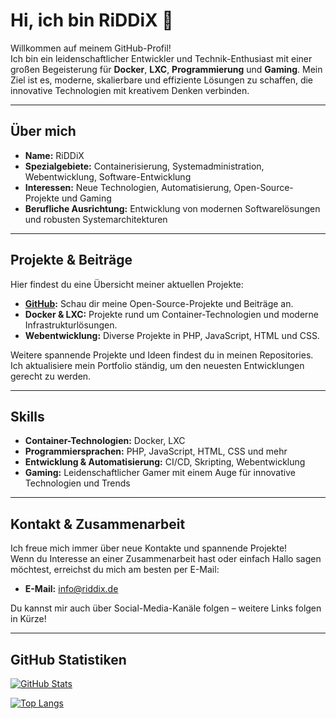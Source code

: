 # Hi, ich bin RiDDiX 👋

Willkommen auf meinem GitHub-Profil!  
Ich bin ein leidenschaftlicher Entwickler und Technik-Enthusiast mit einer großen Begeisterung für **Docker**, **LXC**, **Programmierung** und **Gaming**. Mein Ziel ist es, moderne, skalierbare und effiziente Lösungen zu schaffen, die innovative Technologien mit kreativem Denken verbinden.

---

## Über mich

- **Name:** RiDDiX
- **Spezialgebiete:** Containerisierung, Systemadministration, Webentwicklung, Software-Entwicklung
- **Interessen:** Neue Technologien, Automatisierung, Open-Source-Projekte und Gaming
- **Berufliche Ausrichtung:** Entwicklung von modernen Softwarelösungen und robusten Systemarchitekturen

---

## Projekte & Beiträge

Hier findest du eine Übersicht meiner aktuellen Projekte:

- **[GitHub](https://github.com/RiDDiX):** Schau dir meine Open-Source-Projekte und Beiträge an.
- **Docker & LXC:** Projekte rund um Container-Technologien und moderne Infrastrukturlösungen.
- **Webentwicklung:** Diverse Projekte in PHP, JavaScript, HTML und CSS.

Weitere spannende Projekte und Ideen findest du in meinen Repositories. Ich aktualisiere mein Portfolio ständig, um den neuesten Entwicklungen gerecht zu werden.

---

## Skills

- **Container-Technologien:** Docker, LXC
- **Programmiersprachen:** PHP, JavaScript, HTML, CSS und mehr
- **Entwicklung & Automatisierung:** CI/CD, Skripting, Webentwicklung
- **Gaming:** Leidenschaftlicher Gamer mit einem Auge für innovative Technologien und Trends

---

## Kontakt & Zusammenarbeit

Ich freue mich immer über neue Kontakte und spannende Projekte!  
Wenn du Interesse an einer Zusammenarbeit hast oder einfach Hallo sagen möchtest, erreichst du mich am besten per E-Mail:

- **E-Mail:** [info@riddix.de](mailto:info@riddix.de)

Du kannst mir auch über Social-Media-Kanäle folgen – weitere Links folgen in Kürze!

---

## GitHub Statistiken

[![GitHub Stats](https://github-readme-stats.vercel.app/api?username=RiDDiX&show_icons=true&theme=radical)](https://github.com/RiDDiX)

[![Top Langs](https://github-readme-stats.vercel.app/api/top-langs/?username=RiDDiX&layout=compact&theme=radical)](https://github.com/RiDDiX)
